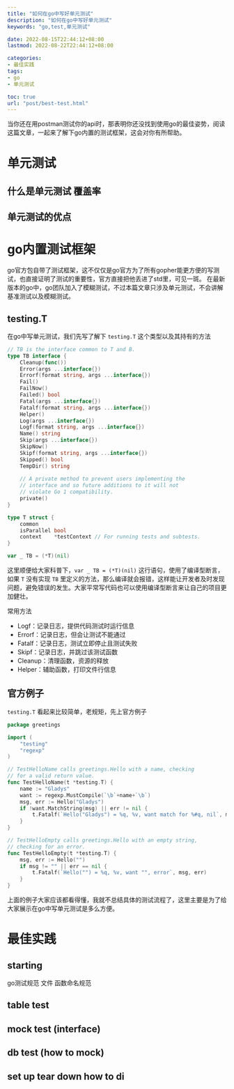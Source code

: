 ```yaml
---
title: "如何在go中写好单元测试"
description: "如何在go中写好单元测试"
keywords: "go,test,单元测试"

date: 2022-08-15T22:44:12+08:00
lastmod: 2022-08-22T22:44:12+08:00

categories:
- 最佳实践
tags:
- go
- 单元测试

toc: true
url: "post/best-test.html"
---
```


当你还在用postman测试你的api时，那表明你还没找到使用go的最佳姿势，阅读这篇文章，一起来了解下go内置的测试框架，这会对你有所帮助。

<!--more-->

# 单元测试

## 什么是单元测试 覆盖率

## 单元测试的优点

# go内置测试框架
go官方包自带了测试框架，这不仅仅是go官方为了所有gopher能更方便的写测试，也直接证明了测试的重要性，官方直接把他丢进了std里，可见一斑。
在最新版本的go中，go团队加入了模糊测试，不过本篇文章只涉及单元测试，不会讲解基准测试以及模糊测试。

## testing.T
在go中写单元测试，我们先写了解下 `testing.T` 这个类型以及其持有的方法
```go
// TB is the interface common to T and B.
type TB interface {
    Cleanup(func())
    Error(args ...interface{})
    Errorf(format string, args ...interface{})
    Fail()
    FailNow()
    Failed() bool
    Fatal(args ...interface{})
    Fatalf(format string, args ...interface{})
    Helper()
    Log(args ...interface{})
    Logf(format string, args ...interface{})
    Name() string
    Skip(args ...interface{})
    SkipNow()
    Skipf(format string, args ...interface{})
    Skipped() bool
    TempDir() string
    
    // A private method to prevent users implementing the
    // interface and so future additions to it will not
    // violate Go 1 compatibility.
    private()
}

type T struct {
    common
    isParallel bool
    context    *testContext // For running tests and subtests.
}

var _ TB = (*T)(nil)
```
这里顺便给大家科普下，`var _ TB = (*T)(nil)` 这行语句，使用了编译型断言，如果 `T` 没有实现 `TB` 里定义的方法，那么编译就会报错，这样能让开发者及时发现问题，避免错误的发生。大家平常写代码也可以使用编译型断言来让自己的项目更加健壮。

常用方法
* Logf：记录日志，提供代码测试时运行信息
* Errorf：记录日志，但会让测试不能通过
* Fatalf：记录日志，测试立即停止且测试失败
* Skipf：记录日志，并跳过该测试函数
* Cleanup：清理函数，资源的释放
* Helper：辅助函数，打印文件行信息

## 官方例子
`testing.T` 看起来比较简单，老规矩，先上官方例子
```go
package greetings

import (
    "testing"
    "regexp"
)

// TestHelloName calls greetings.Hello with a name, checking
// for a valid return value.
func TestHelloName(t *testing.T) {
    name := "Gladys"
    want := regexp.MustCompile(`\b`+name+`\b`)
    msg, err := Hello("Gladys")
    if !want.MatchString(msg) || err != nil {
        t.Fatalf(`Hello("Gladys") = %q, %v, want match for %#q, nil`, msg, err, want)
    }
}

// TestHelloEmpty calls greetings.Hello with an empty string,
// checking for an error.
func TestHelloEmpty(t *testing.T) {
    msg, err := Hello("")
    if msg != "" || err == nil {
        t.Fatalf(`Hello("") = %q, %v, want "", error`, msg, err)
    }
}
```
上面的例子大家应该都看得懂，我就不总结具体的测试流程了，这里主要是为了给大家展示在go中写单元测试是多么方便。
# 最佳实践
## starting 
go测试规范 文件 函数命名规范
## table test
## mock test (interface)
## db test (how to mock)
## set up tear down how to di
